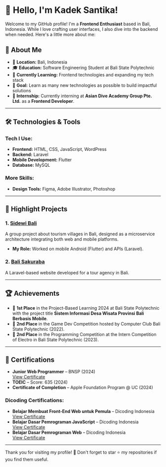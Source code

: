 # 👋 Hello, I'm Kadek Santika!

Welcome to my GitHub profile! I'm a **Frontend Enthusiast** based in Bali, Indonesia. While I love crafting user interfaces, I also dive into the backend when needed. Here's a little more about me:

## 🚀 About Me
- 📍 **Location:** Bali, Indonesia  
- 🎓 **Education:** Software Engineering Student at Bali State Polytechnic  
- 🌱 **Currently Learning:** Frontend technologies and expanding my tech stack  
- 🎯 **Goal:** Learn as many new technologies as possible to build impactful solutions  
- 💼 **Internship:** Currently interning at **Asian Dive Academy Group Pte. Ltd.** as a **Frontend Developer**.  

---

## 🛠️ Technologies & Tools
### Tech I Use:
- **Frontend:** HTML, CSS, JavaScript, WordPress  
- **Backend:** Laravel  
- **Mobile Development:** Flutter  
- **Database:** MySQL  

### More Skills:
- **Design Tools:** Figma, Adobe Illustrator, Photoshop  

---

## 🌟 Highlight Projects
### 1. [Sidewi Bali](https://download.sidewi-bali.com/)  
   A group project about tourism villages in Bali, designed as a microservice architecture integrating both web and mobile platforms.  
   - **My Role:** Worked on mobile Android (Flutter) and APIs (Laravel).  

### 2. [Bali Sakuraba](https://www.balisakuraba.com/)  
   A Laravel-based website developed for a tour agency in Bali.  

---

## 🏆 Achievements
- 🥇 **1st Place** in the Project-Based Learning 2024 at Bali State Polytechnic with the project title **Sistem Informasi Desa Wisata Provinsi Bali Berbasis Mobile**.  
- 🥈 **2nd Place** in the Game Dev Competition hosted by Computer Club Bali State Polytechnic (2022).  
- 🥈 **2nd Place** in the Programming Competition at the Intern Competition of Electro in Bali State Polytechnic (2023).  

---

## 📜 Certifications
- **Junior Web Programmer** – BNSP (2024)  
  [View Certificate](https://sertifikasi.lsptik.or.id/modul/mod_report/ak02.php?kode=46322)  
- **TOEIC** – Score: 635 (2024)  
- **Certificate of Completion** – Apple Foundation Program @ UC (2024)  

### Dicoding Certifications:
- **Belajar Membuat Front-End Web untuk Pemula** – Dicoding Indonesia  
  [View Certificate](https://www.dicoding.com/certificates/72ZDVJ886ZYW)  
- **Belajar Dasar Pemrograman JavaScript** – Dicoding Indonesia  
  [View Certificate](https://www.dicoding.com/certificates/GRX5OJL3VP0M)  
- **Belajar Dasar Pemrograman Web** – Dicoding Indonesia  
  [View Certificate](https://www.dicoding.com/certificates/72ZDV0JYVZYW)  

---


Thank you for visiting my profile! 🌟 Don't forget to star ⭐️ my repositories if you find them useful.
